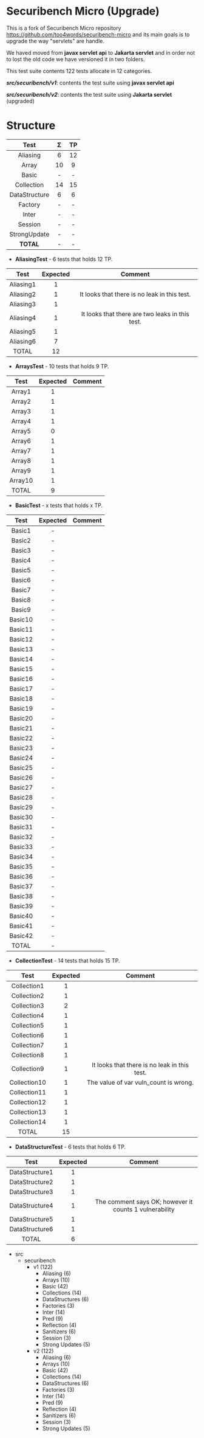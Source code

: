 Securibench Micro (Upgrade)
=================

This is a fork of Securibench Micro repository https://github.com/too4words/securibench-micro and its main goals is to upgrade the way "servlets" are handle.

We haved moved from **javax servlet api** to **Jakarta servlet** and in order not to lost the old code we have versioned it in two folders.

This test suite contents 122 tests allocate in 12 categories.

***src/securibench/v1***: contents the test suite using **javax servlet api**

***src/securibench/v2***: contents the test suite using **Jakarta servlet** (upgraded)

Structure
=================

|     Test      | Σ  | TP |
|:-------------:|:--:|:--:|
|   Aliasing    | 6  | 12 |   
|     Array     | 10 | 9  |  
|     Basic     | -  | -  | 
|  Collection   | 14 | 15 | 
| DataStructure | 6  | 6  | 
|    Factory    | -  | -  |  
|     Inter     | -  | -  | 
|    Session    | -  | -  |  
| StrongUpdate  | -  | -  | 
|   **TOTAL**   | -  | -  | 

- **AliasingTest** - 6 tests that holds 12 TP.

|      Test      | Expected |                     Comment                     |
|:--------------:|:--------:|:-----------------------------------------------:|
|   Aliasing1    |    1     |                                                 | 
|   Aliasing2    |    1     |  It looks that there is no leak in this test.   | 
|   Aliasing3    |    1     |                                                 | 
|   Aliasing4    |    1     | It looks that there are two leaks in this test. | 
|   Aliasing5    |    1     |                                                 | 
|   Aliasing6    |    7     |                                                 | 
|     TOTAL      |    12    |                                                 |

- **ArraysTest** - 10 tests that holds 9 TP.

|      Test      | Expected |                     Comment                     |
|:--------------:|:--------:|:-----------------------------------------------:|
|     Array1     |    1     |                                                 | 
|     Array2     |    1     |                                                 | 
|     Array3     |    1     |                                                 | 
|     Array4     |    1     |                                                 | 
|     Array5     |    0     |                                                 | 
|     Array6     |    1     |                                                 | 
|     Array7     |    1     |                                                 | 
|     Array8     |    1     |                                                 | 
|     Array9     |    1     |                                                 | 
|    Array10     |    1     |                                                 | 
|     TOTAL      |    9     |                                                 | 

- **BasicTest** - x tests that holds x TP.

|      Test      | Expected |                     Comment                     |
|:--------------:|:--------:|:-----------------------------------------------:|
|     Basic1     |    -     |                                                 | 
|     Basic2     |    -     |                                                 | 
|     Basic3     |    -     |                                                 | 
|     Basic4     |    -     |                                                 | 
|     Basic5     |    -     |                                                 | 
|     Basic6     |    -     |                                                 | 
|     Basic7     |    -     |                                                 | 
|     Basic8     |    -     |                                                 | 
|     Basic9     |    -     |                                                 | 
|    Basic10     |    -     |                                                 | 
|    Basic11     |    -     |                                                 | 
|    Basic12     |    -     |                                                 | 
|    Basic13     |    -     |                                                 | 
|    Basic14     |    -     |                                                 | 
|    Basic15     |    -     |                                                 | 
|    Basic16     |    -     |                                                 | 
|    Basic17     |    -     |                                                 | 
|    Basic18     |    -     |                                                 | 
|    Basic19     |    -     |                                                 | 
|    Basic20     |    -     |                                                 | 
|    Basic21     |    -     |                                                 | 
|    Basic22     |    -     |                                                 | 
|    Basic23     |    -     |                                                 | 
|    Basic24     |    -     |                                                 | 
|    Basic25     |    -     |                                                 | 
|    Basic26     |    -     |                                                 | 
|    Basic27     |    -     |                                                 | 
|    Basic28     |    -     |                                                 | 
|    Basic29     |    -     |                                                 | 
|    Basic30     |    -     |                                                 | 
|    Basic31     |    -     |                                                 | 
|    Basic32     |    -     |                                                 | 
|    Basic33     |    -     |                                                 | 
|    Basic34     |    -     |                                                 | 
|    Basic35     |    -     |                                                 | 
|    Basic36     |    -     |                                                 | 
|    Basic37     |    -     |                                                 | 
|    Basic38     |    -     |                                                 | 
|    Basic39     |    -     |                                                 | 
|    Basic40     |    -     |                                                 | 
|    Basic41     |    -     |                                                 | 
|    Basic42     |    -     |                                                 | 
|     TOTAL      |    -     |                                                 | 

- **CollectionTest** - 14 tests that holds 15 TP.

|      Test      | Expected |                   Comment                    |
|:--------------:|:--------:|:--------------------------------------------:|
|  Collection1   |    1     |                                              | 
|  Collection2   |    1     |                                              | 
|  Collection3   |    2     |                                              | 
|  Collection4   |    1     |                                              | 
|  Collection5   |    1     |                                              | 
|  Collection6   |    1     |                                              | 
|  Collection7   |    1     |                                              | 
|  Collection8   |    1     |                                              | 
|  Collection9   |    1     | It looks that there is no leak in this test. | 
|  Collection10  |    1     |    The value of var vuln_count is wrong.     | 
|  Collection11  |    1     |                                              | 
|  Collection12  |    1     |                                              | 
|  Collection13  |    1     |                                              | 
|  Collection14  |    1     |                                              | 
|     TOTAL      |    15    |                                              |


- **DataStructureTest** - 6 tests that holds 6 TP.

|      Test      | Expected |                        Comment                         |
|:--------------:|:--------:|:------------------------------------------------------:|
| DataStructure1 |    1     |                                                        |
| DataStructure2 |    1     |                                                        |
| DataStructure3 |    1     |                                                        |
| DataStructure4 |    1     | The comment says OK; however it counts 1 vulnerability |
| DataStructure5 |    1     |                                                        |
| DataStructure6 |    1     |                                                        |
|     TOTAL      |    6     |                                                        |

- src
    - securibench
        - v1 (122)
            - Aliasing (6)
            - Arrays (10)
            - Basic (42)
            - Collections (14)
            - DataStructures (6)
            - Factories (3)
            - Inter (14)
            - Pred (9)
            - Reflection (4)
            - Sanitizers (6)
            - Session (3)
            - Strong Updates (5)
        - v2 (122)
            - Aliasing (6)
            - Arrays (10)
            - Basic (42)
            - Collections (14)
            - DataStructures (6)
            - Factories (3)
            - Inter (14)
            - Pred (9)
            - Reflection (4)
            - Sanitizers (6)
            - Session (3)
            - Strong Updates (5)
